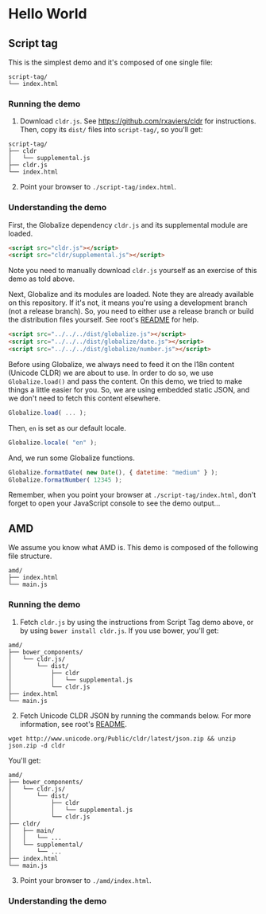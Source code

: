 # Hello World


## Script tag

This is the simplest demo and it's composed of one single file:

```
script-tag/
└── index.html
```

### Running the demo

1) Download `cldr.js`. See https://github.com/rxaviers/cldr for instructions.
Then, copy its `dist/` files into `script-tag/`, so you'll get:

```
script-tag/
├── cldr
│   └── supplemental.js
├── cldr.js
└── index.html
```

2) Point your browser to `./script-tag/index.html`.

### Understanding the demo

First, the Globalize dependency `cldr.js` and its supplemental module are loaded.

```html
<script src="cldr.js"></script>
<script src="cldr/supplemental.js"></script>
```

Note you need to manually download `cldr.js` yourself as an exercise of this
demo as told above.

Next, Globalize and its modules are loaded. Note they are already available on
this repository. If it's not, it means you're using a development branch (not a
release branch). So, you need to either use a release branch or build the
distribution files yourself. See root's [README](../../README.md) for help.

```html
<script src="../../../dist/globalize.js"></script>
<script src="../../../dist/globalize/date.js"></script>
<script src="../../../dist/globalize/number.js"></script>
```

Before using Globalize, we always need to feed it on the I18n content (Unicode
CLDR) we are about to use. In order to do so, we use `Globalize.load()` and pass
the content. On this demo, we tried to make things a little easier for you.
So, we are using embedded static JSON, and we don't need to fetch this content
elsewhere.

```javascript
Globalize.load( ... );
```

Then, `en` is set as our default locale.

```javascript
Globalize.locale( "en" );
```

And, we run some Globalize functions.

```javascript
Globalize.formatDate( new Date(), { datetime: "medium" } );
Globalize.formatNumber( 12345 );
```

Remember, when you point your browser at `./script-tag/index.html`, don't forget
to open your JavaScript console to see the demo output...


## AMD

We assume you know what AMD is. This demo is composed of the following file
structure.

```
amd/
├── index.html
└── main.js
```

### Running the demo

1) Fetch `cldr.js` by using the instructions from Script Tag demo above, or by
using `bower install cldr.js`. If you use bower, you'll get:

```
amd/
├── bower_components/
│   └── cldr.js/ 
│       └── dist/
│           ├── cldr
│           │   └── supplemental.js
│           └── cldr.js
├── index.html
└── main.js
```

2) Fetch Unicode CLDR JSON by running the commands below. For more information, see root's [README](../../README.md#how-to-get-and-load-cldr-json-data).

`wget http://www.unicode.org/Public/cldr/latest/json.zip && unzip json.zip -d cldr`

You'll get:

```
amd/
├── bower_components/
│   └── cldr.js/ 
│       └── dist/
│           ├── cldr
│           │   └── supplemental.js
│           └── cldr.js
├── cldr/
│   ├── main/
│   │   └── ...
│   └── supplemental/
│       └── ...
├── index.html
└── main.js
```

3) Point your browser to `./amd/index.html`.

### Understanding the demo

